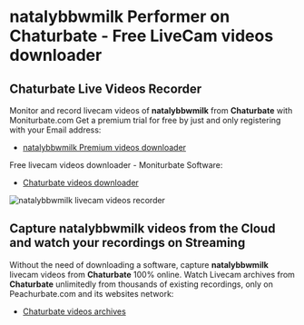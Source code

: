 # natalybbwmilk Performer on Chaturbate - Free LiveCam videos downloader

## Chaturbate Live Videos Recorder

Monitor and record livecam videos of **natalybbwmilk** from **Chaturbate** with Moniturbate.com
Get a premium trial for free by just and only registering with your Email address:
* [natalybbwmilk Premium videos downloader](https://moniturbate.com/request-demo-licence-key.html)

Free livecam videos downloader - Moniturbate Software:
* [Chaturbate videos downloader](https://moniturbate.com/moniturbate-download-software.html)

![natalybbwmilk livecam videos recorder](https://peachurnet.com/templates/moniturbate-software.png)


## Capture natalybbwmilk videos from the Cloud and watch your recordings on Streaming

Without the need of downloading a software, capture **natalybbwmilk** livecam videos from **Chaturbate** 100% online.
Watch Livecam archives from **Chaturbate** unlimitedly from thousands of existing recordings, only on Peachurbate.com and its websites network:
* [Chaturbate videos archives](https://peachurnet.com/)